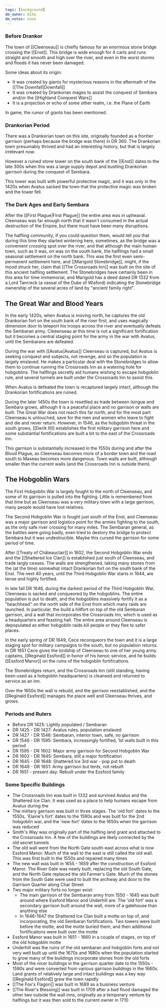 ```yaml
---
tags: [background]
dm_owner: mike
dm_notes: none
---
```


### Before Drankor
The town of [[Cleenseau]] is chiefly famous for an enormous stone bridge crossing the [[Enst]]. This bridge is wide enough for 4 carts and runs straight and smooth and high over the river, and even in the worst storms and floods it has never been damaged.

Some ideas about its origin:
* It was created by giants for mysterious reasons in the aftermath of the [[The Downfall|Downfall]]
* It was created by Drankorian mages to assist the conquest of Sembara and/or the [[Highland Conquest Wars]]
* It is a projection or echo of some other realm, i.e. the Plane of Earth

In game, the rumor of giants has been mentioned. 

### Drankorian Period
There was a Drankorian town on this site, originally founded as a frontier garrison (perhaps because the bridge was there) in DR 360. The Drankorian town presumably thrived and had an interesting history, but that is largely irrelevant now.

However a ruined stone tower on the south bank of the [[Enst]] dates to the late 300s when this was a large supply depot and bustling Drankorian garrison during the conquest of Sembara.

This tower was built with powerful protective magic, and it was only in the 1420s when Avatus sacked the town that the protective magic was broken and the tower fell.

### The Dark Ages and Early Sembara
After the [[First Plague|First Plague]] the entire area was in upheaval. Cleenseau was far enough north that it wasn't consumed in the actual destruction of the Empire, but there must have been many disruptions.

The halfling community, if you could question them, would tell you that during this time they started wintering here, sometimes, as the bridge was a convenient crossing spot over the river, and that although the main human town, such as it was, on was on the south bank, the halflings had a small seasonal settlement on the north bank. This was the first even semi-permanent settlement here, and [[Marigold Stonebridge]], might, if the mood struck her, claim that [[The Crossroads Inn]] was built on the site of this ancient halfling settlement. The Stonebridges have certainly been in this area for time immemorial, and Marigold has a deed dated DR 1332 from a Lord Tanrreck (a vassal of the Duke of Wisford) indicating the Stonebridge ownership of the several acres of land by "ancient family right".

## The Great War and Blood Years
In the early 1420s, when Avatus is moving north, he captures the old Drankorian fort on the south bank of the river first, and uses magically dimension door to teleport his troops across the river and eventually defeats the Sembaran army. Cleeenseau at this time is not a significant fortification but it becomes a central staging point for the army in the war with Avatus, until the Sembarans are defeated.

During the war with [[Avatus|Avatus]] Cleenseau is captured, but Avatus is seeking conquest and subjects, not revenge, and so the population is largely enslaved. He makes a particular deal with the Stonebridges to allow them to continue running the Crossroads Inn as a watering hole for hobgoblins. The halflings secretly aid humans wishing to escape hobgoblin rule, and several tunnels are built under the Crossroads Inn to assist this.

When Avatus is defeated the town is recaptured largely intact, although the Drankorian fortifications are ruined.

During the later 1450s the town is resettled as trade between Isingue and Sembara grows, although it is a peaceful place and no garrison or walls are built. The Great War does not reach this far north, and for the most part Cleenseau is untouched, save for the men and women who leave to fight and die and never return.  However, in 1546, as the hobgoblin threat in the south grows, [[Derik III]] establishes the first military garrison here and some substantial fortifications are built a bit to the east of the Crossroads Inn.

This garrison is substantially increased in the 1550s during and after the Blood Plague, as Cleenseau becomes more of a border town and the road south to Maseau becomes more dangerous. Town walls are built, although smaller than the current walls (and the Crossroads Inn is outside them). 

## The Hobgoblin Wars

The First Hobgoblin War is largely fought to the north of Cleenseau, and some of its garrison is pulled into the fighting. Little is remembered from that time but as Cleenseau was a very military town with a large garrison, many people would have lost relatives. 

The Second Hobgoblin War is fought just south of the Enst, and Cleenseau was a major garrison and logistics point for the armies fighting to the south, as the only safe river crossing for many miles. The Sembaran general, as the battles were going badly, even tried to destory the bridge to protect Sembara but it was undestrucible. Maybe this cursed the garrison for some period of time.

After [[Treaty of Châteauclair]] in 1602, the Second Hobgoblin War ends and the [[Shattered Ice Clan]] is established just south of Cleenseau, and trade largly ceases. The walls are strengthened, taking many stones from the (at the time) somewhat intact Drankorian fort on the south bank of the Enst. The next 40 years, until the Third Hobgoblin War starts in 1644, are tense and highly fortified.

In late fall DR 1646, during the darkest period of the Third Hobgoblin War, Cleenseau is sacked and conqueored by the hobgoblins. The entire population is put to death, and the hobgoblins massively fortify it as a "beachhead" on the north side of the Enst from which many raids are launched. In particular, the build a hillfort on top of the old Sembaran garrison, and a wall that incorporates the Crossroads Inn, which is used as a headquarters and feasting hall. The entire area around Cleenseau is depopulated as either hobgoblin raids kill people or they flee to safer places.

In the early spring of DR 1649, Cece reconqueors the town and it is a large staging spot for military campaigns to the south, but no population returns. In DR 1651 Cece gives the lordship of Cleenseau to one of her young army captains, [[Reginald Essford]] in honor of his heroic service, and he builds [[Essford Manor]] on the ruins of the hobgoblin fortifications. 

The Stonebridges return, and the Crossroads Inn (still standing, having been used as a hobgoblin headquarters) is cleansed and returned to service as an inn.

Over the 1650s the wall is rebuild, and the garrison reestablished, and the [[Reginald Essford]] manages the place well and Cleenseau thrives, and grows. 

### Periods and Rulers

* Before DR 1425: Lightly populated / Sembaran
* DR 1425 - DR 1427: Avatus rules, population enslaved
* DR 1427 - DR 1546: Sembaran, interior town, safe, no garrison
* DR 1546 - DR 1595: Sembara, increasingly fortified, 1st walls built in this period
* DR 1595 - DR 1602: Major army garrison for Second Hobgoblin War
* DR 1602 - DR 1645: Sembara, still a major fortification
* DR 1645 - DR 1648: Shattered Ice 3rd war - pop put to death
* DR 1648 - DR 1651: Army garrison but tents, not rebuilt
* DR 1651 - present day: Rebuilt under the Essford family

### Some Specific Buildings

* The Crossroads Inn was built in 1332 and survived Avatus and the Shattered Ice Clan. It was used as a place to help humans escape from Avatus during the 
* The military garrison was built in three stages. The 'old fort' dates to the 1550s, 'Elaine's fort' dates to the 1590s and was built for the 2nd hobgoblin war, and the 'new fort' dates to the 1650s when the garrison was reduced 
* Smith's Way was originally part of the halfling land grant and attached to the Crossroads Inn. A few of the buildings are likely connected by the old secret tunnels
* The old wall went from the North Gate south-east across what is now Essford Manor. Much of the wall to the east is still called the old wall.  This was first built in the 1550s and repaired many times
* The new wall was built in 1655 - 1659 after the construction of Essford Manor. The River Gate was newly built, replacing the old South Gate, and the North Gate replaced the old Farmer's Gate. Much of the stones from the South Gate were used to built the archway and door to the Garrison Quarter along Char Street
* Two major military forts no longer exist:
	* The main garrison of the Sembaran army from 1550 - 1645 was built around where Essford Manor and Underhill are. The 'old fort' was a secondary garrison built around the wall, more of a gatehouse than anything else
	* In 1646-1647 the Shattered Ice Clan built a motte on top of, and incorporating, the old Sembaran fortifications. Two towers were built before the motte, and the motte buried them, and then additional fortificaitons were built over the motte
* Essford Manor was built in 1651 - 1660 in a couple of stages, on top of the old hobgoblin motte
* Underhill was the ruins of the old sembaran and hobgoblin forts and not very well built up until the 1670s and 1680s when the population started to grow  many of the buildings incorporate stones from the old forts
* Most of the nicer buildings in the garrison quarter date to the 1550s - 1590s and were converted from various garrison buildings in the 1660s. Land grants of relatively large and intact buildings was a key way [[Reginald Essford]] grew the town rapidly
* [[The Fox's Flagon]] was built in 1689 as a business venture
* [[The River's Blessing]] was built in 1709 after a bad flood damaged the other two outside the wall inns, originally as a temporary venture by halflings but it was then sold to the current owner in 1710


